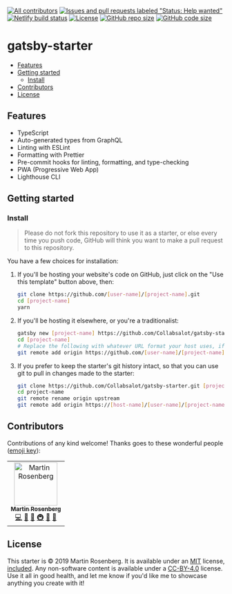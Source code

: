 <!-- ALL-CONTRIBUTORS-BADGE:START - Do not remove or modify this section -->
[![All contributors](https://img.shields.io/badge/all_contributors-1-orange.svg)](#contributors)<!-- ALL-CONTRIBUTORS-BADGE:END -->
[![Issues and pull requests labeled "Status: Help wanted"](https://img.shields.io/github/labels/Collabsalot/gatsby-starter/Status%3A%20Help%20wanted?label=label)](https://github.com/Collabsalot/gatsby-starter/labels/Status%3A%20Help%20wanted)
[![Netlify build status](https://img.shields.io/netlify/d3b00a2e-01bf-4619-bd37-f37f48e0a6a6)](https://app.netlify.com/sites/gatsby-starter-collabsalot/deploys)
[![License](https://img.shields.io/github/license/Collabsalot/gatsby-starter)](./LICENSE)
[![GitHub repo size](https://img.shields.io/github/repo-size/Collabsalot/gatsby-starter)](https://shields.io/category/size)
[![GitHub code size](https://img.shields.io/github/languages/code-size/Collabsalot/gatsby-starter)](https://shields.io/category/size)

# gatsby-starter

- [Features](#features)
- [Getting started](#getting-started)
    - [Install](#install)
- [Contributors](#contributors)
- [License](#license)

## Features

- TypeScript
- Auto-generated types from GraphQL
- Linting with ESLint
- Formatting with Prettier
- Pre-commit hooks for linting, formatting, and type-checking
- PWA (Progressive Web App)
- Lighthouse CLI

## Getting started

### Install

> Please do not fork this repository to use it as a starter, or else every time you push code, GitHub will think you want to make a pull request to this repository.

You have a few choices for installation:

1. If you'll be hosting your website's code on GitHub, just click on the "Use this template" button above, then:

   ```bash
   git clone https://github.com/[user-name]/[project-name].git
   cd [project-name]
   yarn
   ```

1. If you'll be hosting it elsewhere, or you're a traditionalist:

   ```bash
   gatsby new [project-name] https://github.com/Collabsalot/gatsby-starter.git
   cd [project-name]
   # Replace the following with whatever URL format your host uses, if not GitHub
   git remote add origin https://github.com/[user-name]/[project-name].git
   ```

1. If you prefer to keep the starter's git history intact, so that you can use git to pull in changes made to the starter:

   ```bash
   git clone https://github.com/Collabsalot/gatsby-starter.git [project-name]
   cd project-name
   git remote rename origin upstream
   git remote add origin https://[host-name]/[user-name]/[project-name].git
   ```

## Contributors

Contributions of any kind welcome! Thanks goes to these wonderful people ([emoji key](https://allcontributors.org/docs/en/emoji-key)):

<!-- ALL-CONTRIBUTORS-LIST:START - Do not remove or modify this section -->
<!-- prettier-ignore-start -->
<!-- markdownlint-disable -->
<table>
  <tr>
    <td align="center"><a href="https://martinbrosenberg.com/"><img src="https://avatars2.githubusercontent.com/u/2382147?v=4" width="100px;" alt="Martin Rosenberg"/><br /><sub><b>Martin Rosenberg</b></sub></a><br /><a href="https://github.com/Collabsalot/gatsby-starter/commits?author=MartinRosenberg" title="Code">💻</a> <a href="https://github.com/Collabsalot/gatsby-starter/commits?author=MartinRosenberg" title="Documentation">📖</a> <a href="#ideas-MartinRosenberg" title="Ideas, Planning, & Feedback">🤔</a> <a href="#infra-MartinRosenberg" title="Infrastructure (Hosting, Build-Tools, etc)">🚇</a> <a href="#maintenance-MartinRosenberg" title="Maintenance">🚧</a> <a href="#projectManagement-MartinRosenberg" title="Project Management">📆</a></td>
  </tr>
</table>

<!-- markdownlint-enable -->
<!-- prettier-ignore-end -->

<!-- ALL-CONTRIBUTORS-LIST:END -->

## License

This starter is © 2019 Martin Rosenberg. It is available under an [MIT](https://spdx.org/licenses/MIT.html) license, [included](./LICENSE). Any non-software content is available under a [CC-BY-4.0](https://spdx.org/licenses/CC-BY-4.0.html) license. Use it all in good health, and let me know if you'd like me to showcase anything you create with it!
